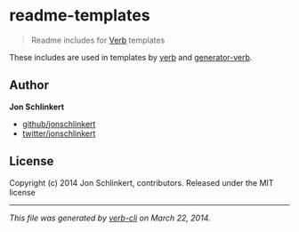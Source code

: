 # readme-templates

> Readme includes for [Verb](https://github.com/assemble/verb) templates

These includes are used in templates by [verb](https://github.com/assemble/verb) and [generator-verb](https://github.com/assemble/generator-verb).

## Author

**Jon Schlinkert**

+ [github/jonschlinkert](https://github.com/jonschlinkert)
+ [twitter/jonschlinkert](http://twitter.com/jonschlinkert)

## License
Copyright (c) 2014 Jon Schlinkert, contributors.
Released under the MIT license

***

_This file was generated by [verb-cli](https://github.com/assemble/verb-cli) on March 22, 2014._